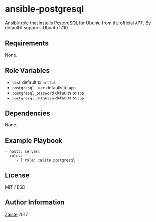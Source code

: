 ansible-postgresql
=========

Ansible role that installs PostgreSQL for Ubuntu from the official APT. By default it supports Ubuntu 17.10

Requirements
------------

None.

Role Variables
--------------

- `dist` default to `artful`
- `postgresql_user` defaults to `app`
- `postgresql_password` defaults to `app`
- `postgresql_database` defaults to `app`

Dependencies
------------

None.

Example Playbook
----------------

    - hosts: servers
      roles:
         - { role: zaiste.postgresql }

License
-------

MIT / BSD

Author Information
------------------

[Zaiste](http://zaiste.net) 2017
